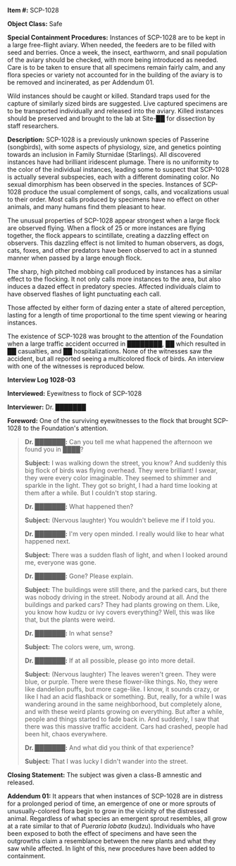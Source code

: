   
**Item #:** SCP-1028

**Object Class:** Safe

**Special Containment Procedures:** Instances of SCP-1028 are to be kept in a large free-flight aviary. When needed, the feeders are to be filled with seed and berries. Once a week, the insect, earthworm, and snail population of the aviary should be checked, with more being introduced as needed. Care is to be taken to ensure that all specimens remain fairly calm, and any flora species or variety not accounted for in the building of the aviary is to be removed and incinerated, as per Addendum 01.

Wild instances should be caught or killed. Standard traps used for the capture of similarly sized birds are suggested. Live captured specimens are to be transported individually and released into the aviary. Killed instances should be preserved and brought to the lab at Site-██ for dissection by staff researchers.

**Description:** SCP-1028 is a previously unknown species of Passerine (songbirds), with some aspects of physiology, size, and genetics pointing towards an inclusion in Family Sturnidae (Starlings). All discovered instances have had brilliant iridescent plumage. There is no uniformity to the color of the individual instances, leading some to suspect that SCP-1028 is actually several subspecies, each with a different dominating color. No sexual dimorphism has been observed in the species. Instances of SCP-1028 produce the usual complement of songs, calls, and vocalizations usual to their order. Most calls produced by specimens have no effect on other animals, and many humans find them pleasant to hear.

The unusual properties of SCP-1028 appear strongest when a large flock are observed flying. When a flock of 25 or more instances are flying together, the flock appears to scintillate, creating a dazzling effect on observers. This dazzling effect is not limited to human observers, as dogs, cats, foxes, and other predators have been observed to act in a stunned manner when passed by a large enough flock.

The sharp, high pitched mobbing call produced by instances has a similar effect to the flocking. It not only calls more instances to the area, but also induces a dazed effect in predatory species. Affected individuals claim to have observed flashes of light punctuating each call.

Those affected by either form of dazing enter a state of altered perception, lasting for a length of time proportional to the time spent viewing or hearing instances.

The existence of SCP-1028 was brought to the attention of the Foundation when a large traffic accident occurred in ████████, ██ which resulted in ██ casualties, and ██ hospitalizations. None of the witnesses saw the accident, but all reported seeing a multicolored flock of birds. An interview with one of the witnesses is reproduced below.

**Interview Log 1028-03**

**Interviewed:** Eyewitness to flock of SCP-1028

**Interviewer:** Dr. ███████

**Foreword:** One of the surviving eyewitnesses to the flock that brought SCP-1028 to the Foundation's attention.

> **<Begin Log>**
> 
> **Dr. ███████:** Can you tell me what happened the afternoon we found you in ████?
> 
> **Subject:** I was walking down the street, you know? And suddenly this big flock of birds was flying overhead. They were brilliant! I swear, they were every color imaginable. They seemed to shimmer and sparkle in the light. They got so bright, I had a hard time looking at them after a while. But I couldn't stop staring.
> 
> **Dr. ███████:** What happened then?
> 
> **Subject:** (Nervous laughter) You wouldn't believe me if I told you.
> 
> **Dr. ███████:** I'm very open minded. I really would like to hear what happened next.
> 
> **Subject:** There was a sudden flash of light, and when I looked around me, everyone was gone.
> 
> **Dr. ███████:** Gone? Please explain.
> 
> **Subject:** The buildings were still there, and the parked cars, but there was nobody driving in the street. Nobody around at all. And the buildings and parked cars? They had plants growing on them. Like, you know how kudzu or ivy covers everything? Well, this was like that, but the plants were weird.
> 
> **Dr. ███████:** In what sense?
> 
> **Subject:** The colors were, um, wrong.
> 
> **Dr. ███████:** If at all possible, please go into more detail.
> 
> **Subject:** (Nervous laughter) The leaves weren't green. They were blue, or purple. There were these flower-like things. No, they were like dandelion puffs, but more cage-like. I know, it sounds crazy, or like I had an acid flashback or something. But, really, for a while I was wandering around in the same neighborhood, but completely alone, and with these weird plants growing on everything. But after a while, people and things started to fade back in. And suddenly, I saw that there was this massive traffic accident. Cars had crashed, people had been hit, chaos everywhere.
> 
> **Dr. ███████:** And what did you think of that experience?
> 
> **Subject:** That I was lucky I didn't wander into the street.
> 
> **<End Log>**

**Closing Statement:** The subject was given a class-B amnestic and released.

**Addendum 01:** It appears that when instances of SCP-1028 are in distress for a prolonged period of time, an emergence of one or more sprouts of unusually-colored flora begin to grow in the vicinity of the distressed animal. Regardless of what species an emergent sprout resembles, all grow at a rate similar to that of _Pueraria lobata_ (kudzu). Individuals who have been exposed to both the effect of specimens and have seen the outgrowths claim a resemblance between the new plants and what they saw while affected. In light of this, new procedures have been added to containment.